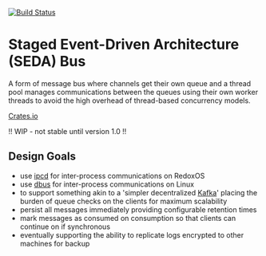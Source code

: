 [![Build Status](https://travis-ci.com/resolvingarchitecture/seda-bus.svg?branch=master)](https://travis-ci.com/resolvingarchitecture/seda-bus)
# Staged Event-Driven Architecture (SEDA) Bus
A form of message bus where channels get their own queue and a thread pool manages
communications between the queues using their own worker threads to avoid the high
overhead of thread-based concurrency models.

[Crates.io](https://crates.io/crates/seda_bus)

!! WIP - not stable until version 1.0 !!

## Design Goals 

* use [ipcd](https://dev.to/legolord208/programming-for-redox-os-4124) for inter-process communications on RedoxOS
* use [dbus](https://en.wikipedia.org/wiki/D-Bus) for inter-process communications on Linux
* to support something akin to a 'simpler decentralized [Kafka](https://engineering.linkedin.com/kafka/benchmarking-apache-kafka-2-million-writes-second-three-cheap-machines)' placing the burden of queue checks on the clients for maximum scalability
* persist all messages immediately providing configurable retention times
* mark messages as consumed on consumption so that clients can continue on if synchronous
* eventually supporting the ability to replicate logs encrypted to other machines for backup